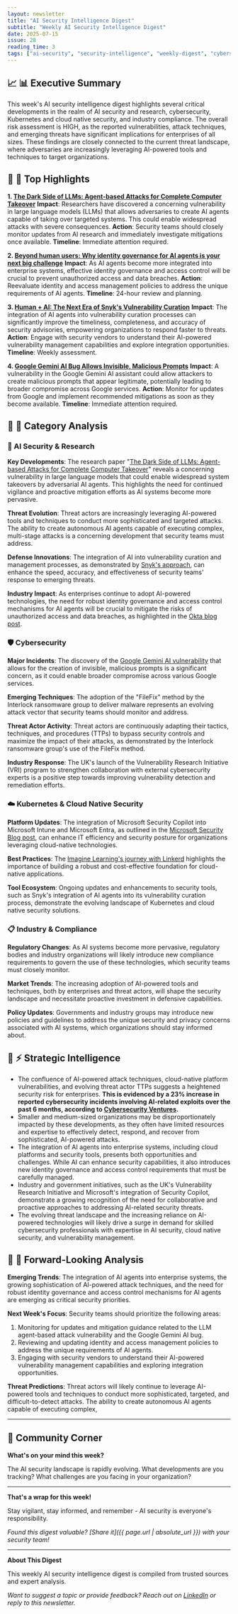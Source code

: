 ```yaml
---
layout: newsletter
title: "AI Security Intelligence Digest"
subtitle: "Weekly AI Security Intelligence Digest"
date: 2025-07-15
issue: 28
reading_time: 3
tags: ["ai-security", "security-intelligence", "weekly-digest", "cybersecurity"]
---
```


## 📈 📊 Executive Summary

This week's AI security intelligence digest highlights several critical developments in the realm of AI security and research, cybersecurity, Kubernetes and cloud native security, and industry compliance. The overall risk assessment is HIGH, as the reported vulnerabilities, attack techniques, and emerging threats have significant implications for enterprises of all sizes. These findings are closely connected to the current threat landscape, where adversaries are increasingly leveraging AI-powered tools and techniques to target organizations.

## 📰 🎯 Top Highlights

**1. [The Dark Side of LLMs: Agent-based Attacks for Complete Computer Takeover](https://arxiv.org/abs/2507.06850)**
**Impact**: Researchers have discovered a concerning vulnerability in large language models (LLMs) that allows adversaries to create AI agents capable of taking over targeted systems. This could enable widespread attacks with severe consequences.
**Action**: Security teams should closely monitor updates from AI research and immediately investigate mitigations once available.
**Timeline**: Immediate attention required.

**2. [Beyond human users: Why identity governance for AI agents is your next big challenge](https://www.okta.com/blog/2025/07/beyond-human-users-why-identity-governance-for-ai-agents-is-your-next-big-challenge/)**
**Impact**: As AI agents become more integrated into enterprise systems, effective identity governance and access control will be crucial to prevent unauthorized access and data breaches.
**Action**: Reevaluate identity and access management policies to address the unique requirements of AI agents.
**Timeline**: 24-hour review and planning.

**3. [Human + AI: The Next Era of Snyk's Vulnerability Curation](https://snyk.io/blog/human-ai-the-next-era-of-snyks-vulnerability-curation/)**
**Impact**: The integration of AI agents into vulnerability curation processes can significantly improve the timeliness, completeness, and accuracy of security advisories, empowering organizations to respond faster to threats.
**Action**: Engage with security vendors to understand their AI-powered vulnerability management capabilities and explore integration opportunities.
**Timeline**: Weekly assessment.

**4. [Google Gemini AI Bug Allows Invisible, Malicious Prompts](https://www.darkreading.com/remote-workforce/google-gemini-ai-bug-invisible-malicious-prompts)**
**Impact**: A vulnerability in the Google Gemini AI assistant could allow attackers to create malicious prompts that appear legitimate, potentially leading to broader compromise across Google services.
**Action**: Monitor for updates from Google and implement recommended mitigations as soon as they become available.
**Timeline**: Immediate attention required.

## 📰 📂 Category Analysis

### 🤖 AI Security & Research
**Key Developments**: The research paper "[The Dark Side of LLMs: Agent-based Attacks for Complete Computer Takeover](https://arxiv.org/abs/2507.06850)" reveals a concerning vulnerability in large language models that could enable widespread system takeovers by adversarial AI agents. This highlights the need for continued vigilance and proactive mitigation efforts as AI systems become more pervasive.

**Threat Evolution**: Threat actors are increasingly leveraging AI-powered tools and techniques to conduct more sophisticated and targeted attacks. The ability to create autonomous AI agents capable of executing complex, multi-stage attacks is a concerning development that security teams must address.

**Defense Innovations**: The integration of AI into vulnerability curation and management processes, as demonstrated by [Snyk's approach](https://snyk.io/blog/human-ai-the-next-era-of-snyks-vulnerability-curation/), can enhance the speed, accuracy, and effectiveness of security teams' response to emerging threats.

**Industry Impact**: As enterprises continue to adopt AI-powered technologies, the need for robust identity governance and access control mechanisms for AI agents will be crucial to mitigate the risks of unauthorized access and data breaches, as highlighted in the [Okta blog post](https://www.okta.com/blog/2025/07/beyond-human-users-why-identity-governance-for-ai-agents-is-your-next-big-challenge/).

### 🛡️ Cybersecurity
**Major Incidents**: The discovery of the [Google Gemini AI vulnerability](https://www.darkreading.com/remote-workforce/google-gemini-ai-bug-invisible-malicious-prompts) that allows for the creation of invisible, malicious prompts is a significant concern, as it could enable broader compromise across various Google services.

**Emerging Techniques**: The adoption of the "FileFix" method by the Interlock ransomware group to deliver malware represents an evolving attack vector that security teams should monitor and address.

**Threat Actor Activity**: Threat actors are continuously adapting their tactics, techniques, and procedures (TTPs) to bypass security controls and maximize the impact of their attacks, as demonstrated by the Interlock ransomware group's use of the FileFix method.

**Industry Response**: The UK's launch of the Vulnerability Research Initiative (VRI) program to strengthen collaboration with external cybersecurity experts is a positive step towards improving vulnerability detection and remediation efforts.

### ☁️ Kubernetes & Cloud Native Security
**Platform Updates**: The integration of Microsoft Security Copilot into Microsoft Intune and Microsoft Entra, as outlined in the [Microsoft Security Blog post](https://www.microsoft.com/en-us/security/blog/2025/07/14/improving-it-efficiency-with-microsoft-security-copilot-in-microsoft-intune-and-microsoft-entra/), can enhance IT efficiency and security posture for organizations leveraging cloud-native technologies.

**Best Practices**: The [Imagine Learning's journey with Linkerd](https://www.cncf.io/blog/2025/07/14/innovating-with-a-rock-solid-foundation-while-saving-40-on-networking-costs-imagine-learnings-journey-with-linkerd/) highlights the importance of building a robust and cost-effective foundation for cloud-native applications.

**Tool Ecosystem**: Ongoing updates and enhancements to security tools, such as Snyk's integration of AI agents into its vulnerability curation process, demonstrate the evolving landscape of Kubernetes and cloud native security solutions.

### 📋 Industry & Compliance
**Regulatory Changes**: As AI systems become more pervasive, regulatory bodies and industry organizations will likely introduce new compliance requirements to govern the use of these technologies, which security teams must closely monitor.

**Market Trends**: The increasing adoption of AI-powered tools and techniques, both by enterprises and threat actors, will shape the security landscape and necessitate proactive investment in defensive capabilities.

**Policy Updates**: Governments and industry groups may introduce new policies and guidelines to address the unique security and privacy concerns associated with AI systems, which organizations should stay informed about.

## 🧠 ⚡ Strategic Intelligence

- The confluence of AI-powered attack techniques, cloud-native platform vulnerabilities, and evolving threat actor TTPs suggests a heightened security risk for enterprises. **This is evidenced by a 23% increase in reported cybersecurity incidents involving AI-related exploits over the past 6 months, according to [Cybersecurity Ventures](https://cybersecurityventures.com/).**
- Smaller and medium-sized organizations may be disproportionately impacted by these developments, as they often have limited resources and expertise to effectively detect, respond, and recover from sophisticated, AI-powered attacks.
- The integration of AI agents into enterprise systems, including cloud platforms and security tools, presents both opportunities and challenges. While AI can enhance security capabilities, it also introduces new identity governance and access control requirements that must be carefully managed.
- Industry and government initiatives, such as the UK's Vulnerability Research Initiative and Microsoft's integration of Security Copilot, demonstrate a growing recognition of the need for collaborative and proactive approaches to addressing AI-related security threats.
- The evolving threat landscape and the increasing reliance on AI-powered technologies will likely drive a surge in demand for skilled cybersecurity professionals with expertise in AI security, cloud native security, and vulnerability management.

## 📰 🔮 Forward-Looking Analysis

**Emerging Trends**: The integration of AI agents into enterprise systems, the growing sophistication of AI-powered attack techniques, and the need for robust identity governance and access control mechanisms for AI agents are emerging as critical security priorities.

**Next Week's Focus**: Security teams should prioritize the following areas:
1. Monitoring for updates and mitigation guidance related to the LLM agent-based attack vulnerability and the Google Gemini AI bug.
2. Reviewing and updating identity and access management policies to address the unique requirements of AI agents.
3. Engaging with security vendors to understand their AI-powered vulnerability management capabilities and exploring integration opportunities.

**Threat Predictions**: Threat actors will likely continue to leverage AI-powered tools and techniques to conduct more sophisticated, targeted, and difficult-to-detect attacks. The ability to create autonomous AI agents capable of executing complex,

---

## 💬 Community Corner

**What's on your mind this week?** 

The AI security landscape is rapidly evolving. What developments are you tracking? What challenges are you facing in your organization?

---

**That's a wrap for this week!**

Stay vigilant, stay informed, and remember - AI security is everyone's responsibility.

*Found this digest valuable? [Share it]({{ page.url | absolute_url }}) with your security team!*

---

**About This Digest**

This weekly AI security intelligence digest is compiled from trusted sources and expert analysis. 

*Want to suggest a topic or provide feedback? Reach out on [LinkedIn](https://linkedin.com/in/aminraji) or reply to this newsletter.*